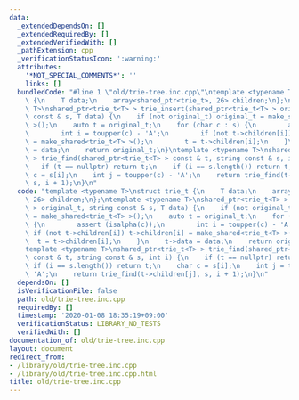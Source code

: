 ```yaml
---
data:
  _extendedDependsOn: []
  _extendedRequiredBy: []
  _extendedVerifiedWith: []
  _pathExtension: cpp
  _verificationStatusIcon: ':warning:'
  attributes:
    '*NOT_SPECIAL_COMMENTS*': ''
    links: []
  bundledCode: "#line 1 \"old/trie-tree.inc.cpp\"\ntemplate <typename T>\nstruct trie_t\
    \ {\n    T data;\n    array<shared_ptr<trie_t>, 26> children;\n};\ntemplate <typename\
    \ T>\nshared_ptr<trie_t<T> > trie_insert(shared_ptr<trie_t<T> > original_t, string\
    \ const & s, T data) {\n    if (not original_t) original_t = make_shared<trie_t<T>\
    \ >();\n    auto t = original_t;\n    for (char c : s) {\n        assert (isalpha(c));\n\
    \        int i = toupper(c) - 'A';\n        if (not t->children[i]) t->children[i]\
    \ = make_shared<trie_t<T> >();\n        t = t->children[i];\n    }\n    t->data\
    \ = data;\n    return original_t;\n}\ntemplate <typename T>\nshared_ptr<trie_t<T>\
    \ > trie_find(shared_ptr<trie_t<T> > const & t, string const & s, int i) {\n \
    \   if (t == nullptr) return t;\n    if (i == s.length()) return t;\n    char\
    \ c = s[i];\n    int j = toupper(c) - 'A';\n    return trie_find(t->children[j],\
    \ s, i + 1);\n}\n"
  code: "template <typename T>\nstruct trie_t {\n    T data;\n    array<shared_ptr<trie_t>,\
    \ 26> children;\n};\ntemplate <typename T>\nshared_ptr<trie_t<T> > trie_insert(shared_ptr<trie_t<T>\
    \ > original_t, string const & s, T data) {\n    if (not original_t) original_t\
    \ = make_shared<trie_t<T> >();\n    auto t = original_t;\n    for (char c : s)\
    \ {\n        assert (isalpha(c));\n        int i = toupper(c) - 'A';\n       \
    \ if (not t->children[i]) t->children[i] = make_shared<trie_t<T> >();\n      \
    \  t = t->children[i];\n    }\n    t->data = data;\n    return original_t;\n}\n\
    template <typename T>\nshared_ptr<trie_t<T> > trie_find(shared_ptr<trie_t<T> >\
    \ const & t, string const & s, int i) {\n    if (t == nullptr) return t;\n   \
    \ if (i == s.length()) return t;\n    char c = s[i];\n    int j = toupper(c) -\
    \ 'A';\n    return trie_find(t->children[j], s, i + 1);\n}\n"
  dependsOn: []
  isVerificationFile: false
  path: old/trie-tree.inc.cpp
  requiredBy: []
  timestamp: '2020-01-08 18:35:19+09:00'
  verificationStatus: LIBRARY_NO_TESTS
  verifiedWith: []
documentation_of: old/trie-tree.inc.cpp
layout: document
redirect_from:
- /library/old/trie-tree.inc.cpp
- /library/old/trie-tree.inc.cpp.html
title: old/trie-tree.inc.cpp
---
```

